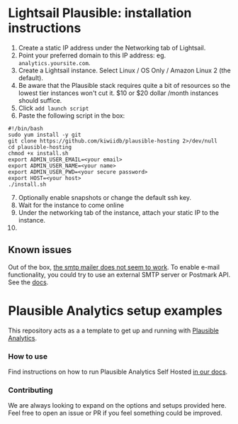 # Lightsail Plausible: installation instructions

1. Create a static IP address under the Networking tab of Lightsail.
2. Point your preferred domain to this IP address: eg. `analytics.yoursite.com`.
3. Create a Lightsail instance. Select Linux / OS Only / Amazon Linux 2 (the default).
4. Be aware that the Plausible stack requires quite a bit of resources so the lowest tier instances won't cut it.
$10 or $20 dollar /month instances should suffice.
5. Click `add launch script`
6. Paste the following script in the box:
```
#!/bin/bash
sudo yum install -y git
git clone https://github.com/kiwiidb/plausible-hosting 2>/dev/null
cd plausible-hosting
chmod +x install.sh
export ADMIN_USER_EMAIL=<your email>
export ADMIN_USER_NAME=<your name>
export ADMIN_USER_PWD=<your secure password>
export HOST=<your host>
./install.sh
```
7. Optionally enable snapshots or change the default ssh key.
8. Wait for the instance to come online
9. Under the networking tab of the instance, attach your static IP to the instance.
10. 

## Known issues
Out of the box, [the smtp mailer does not seem to work](https://github.com/plausible/analytics/discussions/1537).
To enable e-mail functionality, you could try to use an external SMTP server or Postmark API. See the [docs](https://plausible.io/docs/self-hosting-configuration#mailersmtp-setup).
# Plausible Analytics setup examples

This repository acts as a a template to get up and running with [Plausible Analytics](https://github.com/plausible/analytics).

### How to use

Find instructions on how to run Plausible Analytics Self Hosted [in our docs](https://docs.plausible.io/self-hosting).

### Contributing

We are always looking to expand on the options and setups provided here. Feel free to open an issue or PR if you feel
something could be improved.
